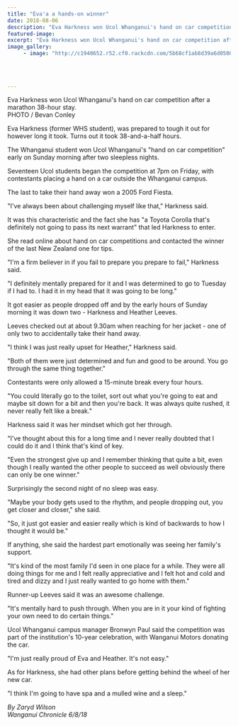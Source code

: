 ```yaml
---
title: "Eva'a a hands-on winner"
date: 2018-08-06
description: "Eva Harkness won Ucol Whanganui's hand on car competition after a marathon 38-hour stay..."
featured-image: 
excerpt: "Eva Harkness won Ucol Whanganui's hand on car competition after a marathon 38-hour stay."
image_gallery:
     - image: "http://c1940652.r52.cf0.rackcdn.com/5b68cf1ab8d39a6d05000660/Mikaya-Teki-ex-nearly-car-winner-chron-6-Aug.gif"
    
    
    
    
---
```


<p><span>Eva Harkness won Ucol Whanganui's hand on car competition after a marathon 38-hour stay. <br />PHOTO / Bevan Conley</span></p>
<p class="element element-paragraph">Eva Harkness (f<span>ormer WHS student),&nbsp;</span>was prepared to tough it out for however long it took. Turns out it took 38-and-a-half hours.</p>
<p class="element element-paragraph">The Whanganui student won Ucol Whanganui's "hand on car competition" early on Sunday morning after two sleepless nights.</p>
<p class="element element-paragraph">Seventeen Ucol students began the competition at 7pm on Friday, with contestants placing a hand on a car outside the Whanganui campus.</p>
<p class="element element-paragraph">The last to take their hand away won a 2005 Ford Fiesta.</p>
<p class="element element-paragraph">"I've always been about challenging myself like that," Harkness said.</p>
<p class="element element-paragraph">It was this characteristic and the fact she has "a Toyota Corolla that's definitely not going to pass its next warrant" that led Harkness to enter.</p>
<p class="element element-paragraph">She read online about hand on car competitions and contacted the winner of the last New Zealand one for tips.</p>
<p class="element element-paragraph">"I'm a firm believer in if you fail to prepare you prepare to fail," Harkness said.</p>
<p class="element element-paragraph">"I definitely mentally prepared for it and I was determined to go to Tuesday if I had to. I had it in my head that it was going to be long."</p>
<p class="element element-paragraph">It got easier as people dropped off and by the early hours of Sunday morning it was down two - Harkness and Heather Leeves.</p>
<p class="element element-paragraph">Leeves checked out at about 9.30am when reaching for her jacket - one of only two to accidentally take their hand away.</p>
<p class="element element-paragraph">"I think I was just really upset for Heather," Harkness said.</p>
<p class="element element-paragraph">"Both of them were just determined and fun and good to be around. You go through the same thing together."</p>
<p class="element element-paragraph">Contestants were only allowed a 15-minute break every four hours.</p>
<p class="element element-paragraph">"You could literally go to the toilet, sort out what you're going to eat and maybe sit down for a bit and then you're back. It was always quite rushed, it never really felt like a break."</p>
<p class="element element-paragraph">Harkness said it was her mindset which got her through.</p>
<p class="element element-paragraph">"I've thought about this for a long time and I never really doubted that I could do it and I think that's kind of key.</p>
<p class="element element-paragraph">"Even the strongest give up and I remember thinking that quite a bit, even though I really wanted the other people to succeed as well obviously there can only be one winner."</p>
<p class="element element-paragraph">Surprisingly the second night of no sleep was easy.</p>
<p class="element element-paragraph">"Maybe your body gets used to the rhythm, and people dropping out, you get closer and closer," she said.</p>
<p class="element element-paragraph">"So, it just got easier and easier really which is kind of backwards to how I thought it would be."</p>
<p class="element element-paragraph">If anything, she said the hardest part emotionally was seeing her family's support.</p>
<p class="element element-paragraph">"It's kind of the most family I'd seen in one place for a while. They were all doing things for me and I felt really appreciative and I felt hot and cold and tired and dizzy and I just really wanted to go home with them."</p>
<p class="element element-paragraph">Runner-up Leeves said it was an awesome challenge.</p>
<p class="element element-paragraph">"It's mentally hard to push through. When you are in it your kind of fighting your own need to do certain things."</p>
<p class="element element-paragraph">Ucol Whanganui campus manager Bronwyn Paul said the competition was part of the institution's 10-year celebration, with Wanganui Motors donating the car.</p>
<p class="element element-paragraph">"I'm just really proud of Eva and Heather. It's not easy."</p>
<p class="element element-paragraph">As for Harkness, she had other plans before getting behind the wheel of her new car.</p>
<p class="element element-paragraph">"I think I'm going to have spa and a mulled wine and a sleep."</p>
<p class="element element-paragraph"><em>By Zaryd Wilson</em><br /><em>Wanganui Chronicle 6/8/18</em></p>

